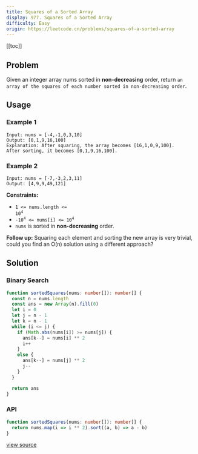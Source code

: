 ```yaml
---
title: Squares of a Sorted Array
display: 977. Squares of a Sorted Array
difficulty: Easy
origin: https://leetcode.cn/problems/squares-of-a-sorted-array
---
```


[[toc]]

## Problem

Given an integer array nums sorted in **non-decreasing** order, return `an array of the squares of each number sorted in non-decreasing order`.

 ## Usage

### Example 1

```
Input: nums = [-4,-1,0,3,10]
Output: [0,1,9,16,100]
Explanation: After squaring, the array becomes [16,1,0,9,100].
After sorting, it becomes [0,1,9,16,100].
```

### Example 2

```
Input: nums = [-7,-3,2,3,11]
Output: [4,9,9,49,121]
```

 
**Constraints:**

- <code><span>1 <= nums.length <= </span>10<sup>4</sup></code>
- <code>-10<sup>4</sup> <= nums[i] <= 10<sup>4</sup></code>
- `nums` is sorted in **non-decreasing** order.

 
**Follow up:** Squaring each element and sorting the new array is very trivial, could you find an O(n) solution using a different approach?

## Solution

### Binary Search

```ts
function sortedSquares(nums: number[]): number[] {
  const n = nums.length
  const ans = new Array(n).fill(0)
  let i = 0
  let j = n - 1
  let k = n - 1
  while (i <= j) {
    if (Math.abs(nums[i]) >= nums[j]) {
      ans[k--] = nums[i] ** 2
      i++
    }
    else {
      ans[k--] = nums[j] ** 2
      j--
    }
  }

  return ans
}
```

### API

```ts
function sortedSquares(nums: number[]): number[] {
  return nums.map(i => i ** 2).sort((a, b) => a - b)
}
```

[view source](https://leetcode.cn/problems/squares-of-a-sorted-array)

